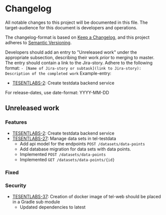 # Changelog

All notable changes to this project will be documented in this file. The target-audience for this document is developers and operations.

The changelog-format is based on [Keep a Changelog](https://keepachangelog.com/en/1.0.0/), and this project adheres to [Semantic Versioning](https://semver.org/spec/v2.0.0.html).

Developers should add an entry to "Unreleased work" under the appropriate subsection, describing their work _prior_ to merging to master. The entry should contain a link to the Jira-story.
Adhere to the following format:
`- [Name of Jira-story or subtask](link to Jira-story): Description of the completed work`
Example-entry:

- [TESENTLABS-2](https://sunepoulsen.atlassian.net/browse/TESENTLABS-2): Create testdata backend service

For release-dates, use date-format: YYYY-MM-DD

## Unreleased work

### Features

- [TESENTLABS-2](https://sunepoulsen.atlassian.net/browse/TESENTLABS-2): Create testdata backend service
- [TESENTLABS-27](https://sunepoulsen.atlassian.net/browse/TESENTLABS-27): Manage data sets in tel-testdata
  - Add api model for the endpoints `POST /datasets/data-points`
  - Add database migration for data sets with data points.
  - Implemented `POST /datasets/data-points`
  - Implemented `GET /datasets/data-points/{id}`

### Fixed

### Security

- [TESENTLABS-37](https://sunepoulsen.atlassian.net/browse/TESENTLABS-37): Creation of docker image of tel-web should
  be placed in a Gradle sub module
  - Updated dependencies to latest
